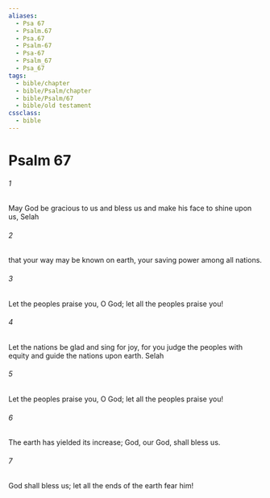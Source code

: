 ```yaml
---
aliases:
  - Psa 67
  - Psalm.67
  - Psa.67
  - Psalm-67
  - Psa-67
  - Psalm_67
  - Psa_67
tags:
  - bible/chapter
  - bible/Psalm/chapter
  - bible/Psalm/67
  - bible/old testament
cssclass:
  - bible
---
```


# Psalm 67

###### 1
May God be gracious to us and bless us and make his face to shine upon us, Selah
###### 2
that your way may be known on earth, your saving power among all nations.
###### 3
Let the peoples praise you, O God; let all the peoples praise you!
###### 4
Let the nations be glad and sing for joy, for you judge the peoples with equity and guide the nations upon earth. Selah
###### 5
Let the peoples praise you, O God; let all the peoples praise you!
###### 6
The earth has yielded its increase; God, our God, shall bless us.
###### 7
God shall bless us; let all the ends of the earth fear him!


